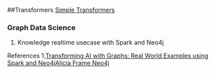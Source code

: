 
##Transformers
[Simple Transformers](https://wandb.ai/cayush/simpletransformers/reports/Using-SimpleTransformers-for-Common-NLP-Applications--Vmlldzo4Njk2NA)




###  Graph Data Science 
1. Knowledge realtime usecase with Spark and Neo4j

References
1.[Transforming AI with Graphs: Real World Examples using Spark and Neo4jAlicia Frame Neo4j](https://www.youtube.com/watch?v=BURl3e-niXc)



 